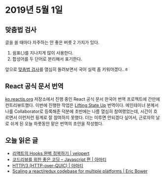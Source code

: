 # 2019년 5월 1일

## 맞춤법 검사

글을 쓸 때마다 자주하는 안 좋은 버릇 2 가지가 있다.

1. 쉼표(,)를 지나치게 많이 사용한다.
2. 합성어를 두 단어로 분리해서 표기한다.

앞으로 [맞춤법 검사](http://speller.cs.pusan.ac.kr/)를 열심히 돌려보면서 국어 실력 좀 키워야겠다..ㅎ

## React 공식 문서 번역

[ko.reactjs.org](https://github.com/reactjs/ko.reactjs.org) 저장소에서 진행 중인 React 공식 문서 한국어 번역 프로젝트에 간만에 컨트리뷰트했다. 이번에 진행한 작업은 [Lifting State Up](https://github.com/reactjs/ko.reactjs.org/pull/109) 번역이다. 메인테이너 분께서 나를 Collaborator로 등록해준 덕분에 초반에는 나름 열심히 참여했었는데, 시간이 흐르면서 이런저런 핑계로 잘 참여하지 못했다. 더는 미루면 안되겠다 싶어서, 근로자의 날로 쉬게 된 오늘 하룻동안 맡은 번역의 초안을 작성했다.

## 오늘 읽은 글

* [리액트의 Hooks 완벽 정복하기 | velopert](https://velog.io/@velopert/react-hooks)
* [코드리뷰를 위한 좋은 코딩 – Javascript 편 | 아마티](https://amati.io/2019/04/18/good-coding-for-codereview-on-javascript/)
* [HTTP/3 (HTTP-over-QUIC) | 아마티](https://amati.io/2019/04/04/http-3-quic/)
* [Scaling a react/redux codebase for multiple platforms | Eric Bower](https://erock.io/scaling-js-codebase-multiple-platforms/)

